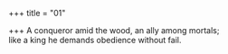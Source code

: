 +++
title = "01"

+++
A conqueror amid the wood, an ally among mortals;  
like a king he demands obedience without fail.  